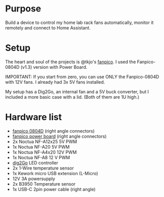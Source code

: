 # Purpose

Build a device to control my home lab rack fans automatically, monitor it remotely and connect to Home Assistant.

# Setup

The heart and soul of the projects is @tkjo's [fanpico](https://github.com/tjko/fanpico).
I used the Fanpico-0804D (v1.3) version with Power Board.

IMPORTANT: If you start from zero, you can use ONLY the Fanpico-0804D with 12V fans. I already had 3x 5V fans installed.

My setup has a Dig2Go, an internal fan and a 5V buck converter, but I included a more basic case with a lid. (Both of them are 1U high.)


# Hardware list

- [fanpico 0804D](https://github.com/tjko/fanpico) (right angle connectors)
- [fanpico power board](https://github.com/tjko/fanpico/tree/main/boards/power-board) (right angle connectors)
- 2x Noctua NF-A12x25 5V PWM
- 1x Noctua NF-A20 5V PWM
- 1x Noctua NF-A4x20 12V PWM
- 1x Noctua NF-A8 12 V PWM
- [dig2Go](https://quinled.info/quinled-dig2go/) LED controller
- 2x 1-Wire temperature sensor
- 1x Kework micro USB extension (L-Micro)
- 12V 3A powersupply
- 2x B3950 Temperature sensor
- 1x USB-C 2pin power cable (right angle)

